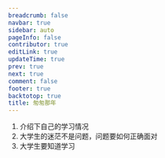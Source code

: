 ```yaml
---
breadcrumb: false
navbar: true
sidebar: auto
pageInfo: false
contributor: true
editLink: true
updateTime: true
prev: true
next: true
comment: false
footer: true
backtotop: true
title: 匆匆那年
---
```


1. 介绍下自己的学习情况
2. 大学生的迷茫不是问题，问题要如何正确面对
3. 大学生要知道学习


